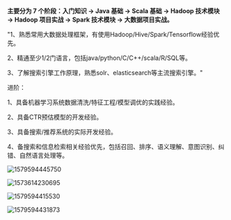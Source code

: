**主要分为 7 个阶段：入门知识 → Java 基础 → Scala 基础 → Hadoop 技术模块 → Hadoop 项目实战 → Spark 技术模块 → 大数据项目实战。**



"1、熟悉常用大数据处理框架，有使用Hadoop/Hive/Spark/Tensorflow经验优先。

2、精通至少1/2门语言，包括java/python/C/C++/scala/R/SQL等。

3、了解搜索引擎工作原理，熟悉solr、elasticsearch等主流搜索引擎。"

进阶：

1、具备机器学习系统数据清洗/特征工程/模型调优的实践经验。

2、具备CTR预估模型的开发经验。

3、具备搜索/推荐系统的实际开发经验。

4、备搜索和信息检索相关经验优先，包括召回、排序、语义理解、意图识别、纠错、自然语言处理等。

![1579594445750](../../../../projectdocsmyimages/1579594445750.png)

![1573614230695](学习清单.assets/1573614230695.png)

![1579594415530](../../../../projectdocsmyimages/1579594415530.png)

![1579594431873](../../../../projectdocsmyimages/1579594431873.png)


